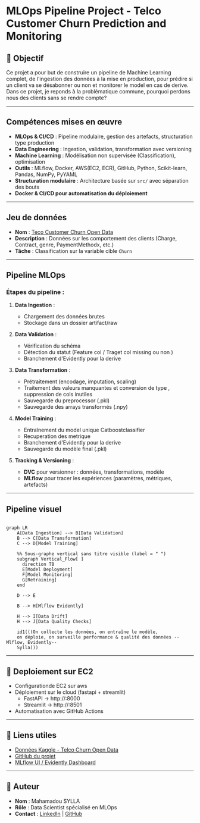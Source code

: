 # MLOps Pipeline Project - Telco Customer Churn Prediction and Monitoring

## 📌 Objectif

Ce projet a pour but de construire un pipeline de Machine Learning complet, de l'ingestion des données à la mise en production, pour prédire si un client va se désabonner ou non et monitorer le model en cas de derive. Dans ce projet, je reponds à la problématique commune, pourquoi perdons nous des clients sans se rendre compte? 

---

##  Compétences mises en œuvre

- **MLOps & CI/CD** : Pipeline modulaire, gestion des artefacts, structuration type production
- **Data Engineering** : Ingestion, validation, transformation avec versioning
- **Machine Learning** : Modélisation non supervisée (Classification), optimisation
- **Outils** : MLflow, Docker, AWS(EC2, ECR), GitHub, Python, Scikit-learn, Pandas, NumPy, PyYAML
- **Structuration modulaire** : Architecture basée sur `src/` avec séparation des bouts
- **Docker & CI/CD pour automatisation du déploiement**

---

## Jeu de données

- **Nom** : [Teco Customer Churn Open Data](https://www.kaggle.com/datasets/blastchar/telco-customer-churn)
- **Description** : Données sur les comportement des clients (Charge, Contract, genre, PaymentMethodx, etc.)
- **Tâche** : Classification sur la variable cible `Churn`

---

## Pipeline MLOps


### Étapes du pipeline :

1. **Data Ingestion** :
   - Chargement des données brutes
   - Stockage dans un dossier artifact/raw

2. **Data Validation** :
   - Vérification du schéma
   - Détection du statut (Feature col / Traget col missing ou non )
   - Branchement d'Evidently pour la derive

3. **Data Transformation** :
   - Prétraitement (encodage, imputation, scaling)
   - Traitement des valeurs manquantes et conversion de type , suppression de cols inutiles
   - Sauvegarde du preprocessor (.pkl)
   - Sauvegarde des arrays transformés (.npy)

4. **Model Training** :
   - Entraînement du model unique Catboostclassifier
   - Recuperation des metrique
   - Branchement d'Evidently pour la derive
   - Sauvegarde du modèle final (.pkl)

5. **Tracking & Versioning** :
   - **DVC** pour versionner : données, transformations, modèle
   - **MLflow** pour tracer les expériences (paramètres, métriques, artefacts)

---

## Pipeline visuel
```mermaid

graph LR
    A[Data Ingestion] --> B[Data Validation]
    B --> C[Data Transformation]
    C --> D[Model Training]

    %% Sous-graphe vertical sans titre visible (label = " ")
    subgraph Vertical_Flow[ ]
      direction TB
      E[Model Deployment]
      F[Model Monitoring]
      G[Retraining]
    end
    
    D --> E
    
    B --> H[Mlflow Evidently]
    
    H --> I[Data Drift]
    H --> J[Data Quality Checks]

    id1(((On collecte les données, on entraîne le modèle,
    on déploie, on surveille performance & qualité des données --Mlflow, Evidently-- 
    Sylla)))
```
---

## 🚀 Deploiement sur EC2

- Configurationde  EC2  sur aws
- Déploiement sur le cloud (fastapi + streamlit)
    - FastAPI → http://<Elastic-IP>:8000
    - Streamlit → http://<Elastic-IP>:8501
- Automatisation avec GitHub Actions

---

## 🔗 Liens utiles

- [Données Kaggle - Telco Churn Open Data](https://www.kaggle.com/datasets/blastchar/telco-customer-churn)
- [GitHub du projet](https://github.com/sylla2022-arc/Telco_Customer_Churn)
- [MLflow UI / Evidently Dashboard](https://docs.evidentlyai.com/docs/library/evaluations_overview)

---

## 👤 Auteur

- **Nom** : Mahamadou SYLLA
- **Rôle** : Data Scientist spécialisé en MLOps
- **Contact** : [LinkedIn](https://www.linkedin.com/in/mahamadou-sylla/) | [GitHub](https://github.com/sylla2022-arc)
